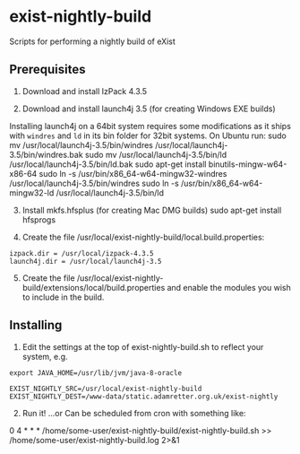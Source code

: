 # exist-nightly-build
Scripts for performing a nightly build of eXist

## Prerequisites
1. Download and install IzPack 4.3.5

2. Download and install launch4j 3.5 (for creating Windows EXE builds)

Installing launch4j on a 64bit system requires some modifications as it ships with `windres` and `ld` in its bin folder for 32bit systems. On Ubuntu run:
sudo mv /usr/local/launch4j-3.5/bin/windres /usr/local/launch4j-3.5/bin/windres.bak
sudo mv /usr/local/launch4j-3.5/bin/ld /usr/local/launch4j-3.5/bin/ld.bak
sudo apt-get install binutils-mingw-w64-x86-64
sudo ln -s /usr/bin/x86_64-w64-mingw32-windres /usr/local/launch4j-3.5/bin/windres
sudo ln -s /usr/bin/x86_64-w64-mingw32-ld /usr/local/launch4j-3.5/bin/ld

3. Install mkfs.hfsplus (for creating Mac DMG builds)
sudo apt-get install hfsprogs

4. Create the file /usr/local/exist-nightly-build/local.build.properties:
```
izpack.dir = /usr/local/izpack-4.3.5
launch4j.dir = /usr/local/launch4j-3.5
```

5. Create the file /usr/local/exist-nightly-build/extensions/local/build.properties and enable the modules you wish to include in the build.

## Installing

1. Edit the settings at the top of exist-nightly-build.sh to reflect your system, e.g. 
```
export JAVA_HOME=/usr/lib/jvm/java-8-oracle

EXIST_NIGHTLY_SRC=/usr/local/exist-nightly-build
EXIST_NIGHTLY_DEST=/www-data/static.adamretter.org.uk/exist-nightly
```

2. Run it! ...or Can be scheduled from cron with something like:

0 4 * * * /home/some-user/exist-nightly-build/exist-nightly-build.sh >> /home/some-user/exist-nightly-build.log 2>&1
